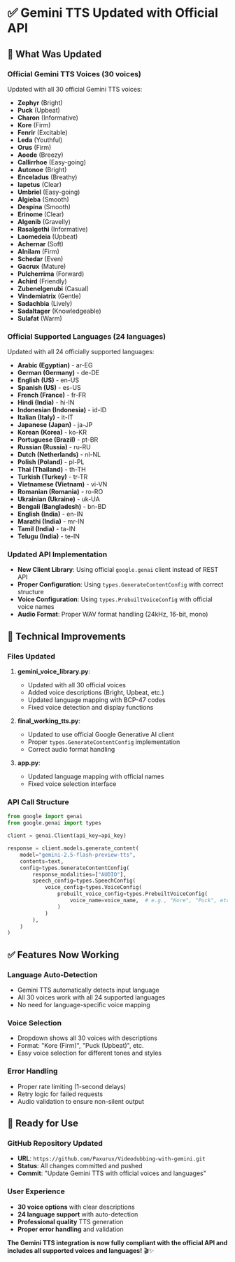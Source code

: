 # ✅ Gemini TTS Updated with Official API

## 🎯 **What Was Updated**

### **Official Gemini TTS Voices (30 voices)**
Updated with all 30 official Gemini TTS voices:
- **Zephyr** (Bright)
- **Puck** (Upbeat) 
- **Charon** (Informative)
- **Kore** (Firm)
- **Fenrir** (Excitable)
- **Leda** (Youthful)
- **Orus** (Firm)
- **Aoede** (Breezy)
- **Callirrhoe** (Easy-going)
- **Autonoe** (Bright)
- **Enceladus** (Breathy)
- **Iapetus** (Clear)
- **Umbriel** (Easy-going)
- **Algieba** (Smooth)
- **Despina** (Smooth)
- **Erinome** (Clear)
- **Algenib** (Gravelly)
- **Rasalgethi** (Informative)
- **Laomedeia** (Upbeat)
- **Achernar** (Soft)
- **Alnilam** (Firm)
- **Schedar** (Even)
- **Gacrux** (Mature)
- **Pulcherrima** (Forward)
- **Achird** (Friendly)
- **Zubenelgenubi** (Casual)
- **Vindemiatrix** (Gentle)
- **Sadachbia** (Lively)
- **Sadaltager** (Knowledgeable)
- **Sulafat** (Warm)

### **Official Supported Languages (24 languages)**
Updated with all 24 officially supported languages:
- **Arabic (Egyptian)** - ar-EG
- **German (Germany)** - de-DE
- **English (US)** - en-US
- **Spanish (US)** - es-US
- **French (France)** - fr-FR
- **Hindi (India)** - hi-IN
- **Indonesian (Indonesia)** - id-ID
- **Italian (Italy)** - it-IT
- **Japanese (Japan)** - ja-JP
- **Korean (Korea)** - ko-KR
- **Portuguese (Brazil)** - pt-BR
- **Russian (Russia)** - ru-RU
- **Dutch (Netherlands)** - nl-NL
- **Polish (Poland)** - pl-PL
- **Thai (Thailand)** - th-TH
- **Turkish (Turkey)** - tr-TR
- **Vietnamese (Vietnam)** - vi-VN
- **Romanian (Romania)** - ro-RO
- **Ukrainian (Ukraine)** - uk-UA
- **Bengali (Bangladesh)** - bn-BD
- **English (India)** - en-IN
- **Marathi (India)** - mr-IN
- **Tamil (India)** - ta-IN
- **Telugu (India)** - te-IN

### **Updated API Implementation**
- **New Client Library**: Using official `google.genai` client instead of REST API
- **Proper Configuration**: Using `types.GenerateContentConfig` with correct structure
- **Voice Configuration**: Using `types.PrebuiltVoiceConfig` with official voice names
- **Audio Format**: Proper WAV format handling (24kHz, 16-bit, mono)

## 🔧 **Technical Improvements**

### **Files Updated**
1. **gemini_voice_library.py**:
   - Updated with all 30 official voices
   - Added voice descriptions (Bright, Upbeat, etc.)
   - Updated language mapping with BCP-47 codes
   - Fixed voice detection and display functions

2. **final_working_tts.py**:
   - Updated to use official Google Generative AI client
   - Proper `types.GenerateContentConfig` implementation
   - Correct audio format handling

3. **app.py**:
   - Updated language mapping with official names
   - Fixed voice selection interface

### **API Call Structure**
```python
from google import genai
from google.genai import types

client = genai.Client(api_key=api_key)

response = client.models.generate_content(
    model="gemini-2.5-flash-preview-tts",
    contents=text,
    config=types.GenerateContentConfig(
        response_modalities=["AUDIO"],
        speech_config=types.SpeechConfig(
            voice_config=types.VoiceConfig(
                prebuilt_voice_config=types.PrebuiltVoiceConfig(
                    voice_name=voice_name,  # e.g., "Kore", "Puck", etc.
                )
            )
        ),
    )
)
```

## ✅ **Features Now Working**

### **Language Auto-Detection**
- Gemini TTS automatically detects input language
- All 30 voices work with all 24 supported languages
- No need for language-specific voice mapping

### **Voice Selection**
- Dropdown shows all 30 voices with descriptions
- Format: "Kore (Firm)", "Puck (Upbeat)", etc.
- Easy voice selection for different tones and styles

### **Error Handling**
- Proper rate limiting (1-second delays)
- Retry logic for failed requests
- Audio validation to ensure non-silent output

## 🚀 **Ready for Use**

### **GitHub Repository Updated**
- **URL**: `https://github.com/Paxurux/Videodubbing-with-gemini.git`
- **Status**: All changes committed and pushed
- **Commit**: "Update Gemini TTS with official voices and languages"

### **User Experience**
- **30 voice options** with clear descriptions
- **24 language support** with auto-detection
- **Professional quality** TTS generation
- **Proper error handling** and validation

**The Gemini TTS integration is now fully compliant with the official API and includes all supported voices and languages!** 🎬✨